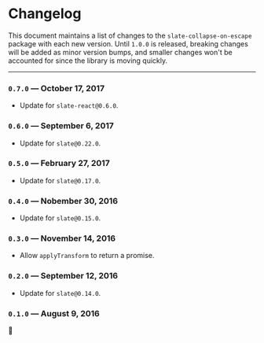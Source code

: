 
# Changelog

This document maintains a list of changes to the `slate-collapse-on-escape` package with each new version. Until `1.0.0` is released, breaking changes will be added as minor version bumps, and smaller changes won't be accounted for since the library is moving quickly.


---


### `0.7.0` — October 17, 2017

- Update for `slate-react@0.6.0`.

### `0.6.0` — September 6, 2017

- Update for `slate@0.22.0`.

### `0.5.0` — February 27, 2017

- Update for `slate@0.17.0`.

### `0.4.0` — Nobember 30, 2016

- Update for `slate@0.15.0`.

### `0.3.0` — November 14, 2016

- Allow `applyTransform` to return a promise.

### `0.2.0` — September 12, 2016

- Update for `slate@0.14.0`.

### `0.1.0` — August 9, 2016

:tada:

